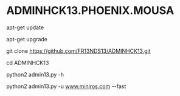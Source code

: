 # ADMINHCK13.PHOENIX.MOUSA

apt-get update

apt-get upgrade

git clone https://github.com/FR13NDS13/ADMINHCK13.git

cd ADMINHCK13

python2 admin13.py -h

python2 admin13.py -u www.miniros.com --fast

